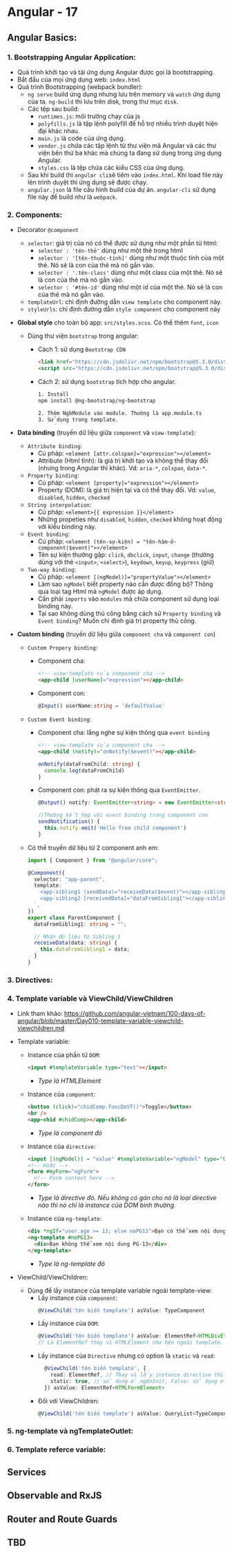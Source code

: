 # Angular - 17

## Angular Basics:

### 1. Bootstrapping Angular Application:

- Quá trình khởi tạo và tải ứng dụng Angular được gọi là bootstrapping.
- Bắt đầu của mọi ứng dụng web: `index.html`
- Quá trình Bootstrapping (webpack bundler):
  - `ng serve` build ứng dụng nhưng lưu trên memory và `watch` ứng dụng của ta. `ng-build` thì lưu trên disk, trong thư mục `disk`.
  - Các tệp sau build:
    - `runtimes.js`: môi trường chạy của js
    - `polyfills.js` là tập lệnh polyfill để hỗ trợ nhiều trình duyệt hiện đại khác nhau.
    - `main.js` là code của ứng dụng.
    - `vendor.js` chứa các tập lệnh từ thư viện mã Angular và các thư viện bên thứ ba khác mà chúng ta đang sử dụng trong ứng dụng Angular.
    - `styles.css` là tệp chứa các kiểu CSS của ứng dụng.
  - Sau khi build thì `angular cli`sẽ tiêm vào `index.html`. Khi load file này lên trình duyệt thì ứng dụng sẽ được chạy.
  - `angular.json` là file cấu hình build của dự án. `angular-cli` sử dụng file này để build như là `webpack`.

### 2. Components:

- Decorator `@component`

  - `selector`: giá trị của nó có thể được sử dụng như một phần tử html:
    - `selector : 'tên-thẻ'` dùng như một thẻ trong html
    - `selector : '[tên-thuộc-tính]'` dùng như một thuộc tính của một thẻ. Nó sẽ là con của thẻ mà nó gắn vào.
    - `selector : '.tên-class'` dùng như một class của một thẻ. Nó sẽ là con của thẻ mà nó gắn vào.
    - `selector : '#tên-id'` dùng như một id của một thẻ. Nó sẽ là con của thẻ mà nó gắn vào.
  - `templateUrl`: chỉ định đường dẫn `view template` cho component này.
  - `styleUrls`: chỉ định đường dẫn `style component` cho component này

- <b>Global style</b> cho toàn bộ app: `src/styles.scss`. Có thể thêm `font`, `icon`

  - Dùng thư viện `bootstrap` trong angular:

    - Cách 1: sử dụng `Bootstrap CDN`

      ```html
      <link href="https://cdn.jsdelivr.net/npm/bootstrap@5.3.0/dist/css/bootstrap.min.css" rel="stylesheet" />
      <script src="https://cdn.jsdelivr.net/npm/bootstrap@5.3.0/dist/js/bootstrap.bundle.min.js"></script>
      ```

    - Cách 2: sử dụng `bootstrap` tích hợp cho angular.

      ```bash
      1. Install
      npm install @ng-bootstrap/ng-bootstrap

      2. Thêm NgbModule vào module. Thường là app.module.ts
      3. Sử dụng trong template.
      ```

- <b>Data binding</b> (truyền dữ liệu giữa `component` và `view-template`):

  - `Attribute binding`:
    - Cú pháp: `<element [attr.colspan]="expression"></element>`
    - Attribute (Html tĩnh): là giá trị khởi tạo và không thể thay đổi (nhưng trong Angular thì khác). Vd: `aria-*`, `colspan`, `data-*`.
  - `Property binding`:
    - Cú pháp: `<element [property]="expression"></element>`
    - Property (DOM): là giá trị hiện tại và có thể thay đổi. Vd: `value`, `disabled`, `hidden`, `checked`
  - `String interpolation`:
    - Cú pháp: `<element>{{ expression }}</element>`
    - Những propeties như `disabled`, `hidden`, `checked` không hoạt động với kiểu binding này.
  - `Event binding`:
    - Cú pháp: `<element (tên-sự-kiện) = "tên-hàm-ở-component($event)"></element>`
    - Tên sự kiện thường gặp: `click`, `dbclick`, `input`, `change` (thường dùng với thẻ `<input>`, `<select>`), `keydown`, `keyup`, `keypress` (giữ)
  - `Two-way binding`:
    - Cú pháp: `<element [(ngModel)]="propertyValue"></element>`
    - Làm sao `ngModel` biết property nào cần được đồng bộ? Thông qua loại tag Html mà `ngModel` được áp dụng.
    - Cần phải `imports` vào `modules` mà chứa component sử dụng loại binding này.
    - Tại sao không dùng thủ công bằng cách sử `Property binding` và `Event binding`? Muốn chỉ định giá trị property thủ công.

- <b>Custom binding</b> (truyền dữ liệu giữa `component cha` và `component con`)

  - `Custom Propery binding`:
    - Component cha:
      ```html
      <!-- view-template của component cha -->
      <app-child [userName]="expression"></app-child>
      ```
    - Component con:
      ```typescript
      @Input() userName:string = 'defaultValue'
      ```
  - `Custom Event binding`:

    - Component cha: lắng nghe sự kiện thông qua `event binding`

      ```html
      <!-- view-template của component cha -->
      <app-child (notify)="onNotify($event)"></app-child>
      ```

      ```typescript
      onNotify(dataFromChild: string) {
        console.log(dataFromChild)
      }
      ```

    - Component con: phát ra sự kiện thông qua `EventEmitter`.

      ```typescript
      @Output() notify: EventEmitter<string> = new EventEmitter<string>('');

      //Thường kết hợp với event binding trong component con
      sendNotification() {
        this.notify.emit('Hello from child component')
      }
      ```

  - Có thể truyền dữ liệu từ 2 component anh em:

    ```typescript
    import { Component } from "@angular/core";

    @Component({
      selector: "app-parent",
      template: `
        <app-sibling1 (sendData)="receiveData($event)"></app-sibling1>
        <app-sibling2 [receivedData]="dataFromSibling1"></app-sibling2>
      `,
    })
    export class ParentComponent {
      dataFromSibling1: string = "";

      // Nhận dữ liệu từ Sibling 1
      receiveData(data: string) {
        this.dataFromSibling1 = data;
      }
    }
    ```

### 3. Directives:

### 4. Template variable và ViewChild/ViewChildren

- Link tham khảo: https://github.com/angular-vietnam/100-days-of-angular/blob/master/Day010-template-variable-viewchild-viewchildren.md
- Template variable:

  - Instance của phần tử `DOM`:

    ```html
    <input #templateVariable type="text"></input>
    ```

    - <i>Type là HTMLElement</i>

  - Instance của `component`:

    ```html
    <button (click)="chidComp.funcDoST()">Toggle</button>
    <br />
    <app-chid #chidComp></app-child>
    ```

    - <i>Type là component đó</i>

  - Instance của `directive`:

    ```html
    <input [(ngModel)] = "value" #templateVariable="ngModel" type="text"></input>
    <!-- Hoặc -->
    <form #myForm="ngForm">
      <!-- Form content here -->
    </form>
    ```

    - <i>Type là directive đó. Nếu không có gán cho nó là loại directive nào thì nó chỉ là instance của DOM bình thường.</i>

  - Instance của `ng-template`:

    ```html
    <div *ngIf="user.age >= 13; else noPG13">Bạn có thể xem nội dung PG-13</div>
    <ng-template #noPG13>
      <div>Bạn không thể xem nội dung PG-13</div>
    </ng-template>
    ```

    - <i>Type là ng-template đó</i>

- ViewChild/ViewChildren:
  - Dùng để lấy instance của template variable ngoài template-view:
    - Lấy instance của `component`:
      ```typescript
      @ViewChild('tên biến template') asValue: TypeComponent
      ```
    - Lấy instance của `DOM`:
      ```typescript
      @ViewChild('tên biến template') asValue: ElementRef<HTMLDivElement>
      // Là ElementRef thay vì HTMLElement như bên ngoài template.
      ```
    - Lấy instance của `Directive` nhưng có option là `static` và `read`:
      ```typescript
        @ViewChild('tên biến template', {
          read: ElementRef, // Thay vì lấy instance directive thì lấy instance DOM
          static: true, // sử dụng ở ngOnInit, False: sử dụng ở ngAfterViewInit
        }) asValue: ElementRef<HTMLFormElement>
      ```
    - Đối với ViewChildren:
      ```typescript
      @ViewChild('tên biến template') asValue: QueryList<TypeComponent>
      ```

### 5. ng-template và ngTemplateOutlet:

### 6. Template referce variable:

## Services

## Observable and RxJS

## Router and Route Guards

## TBD
